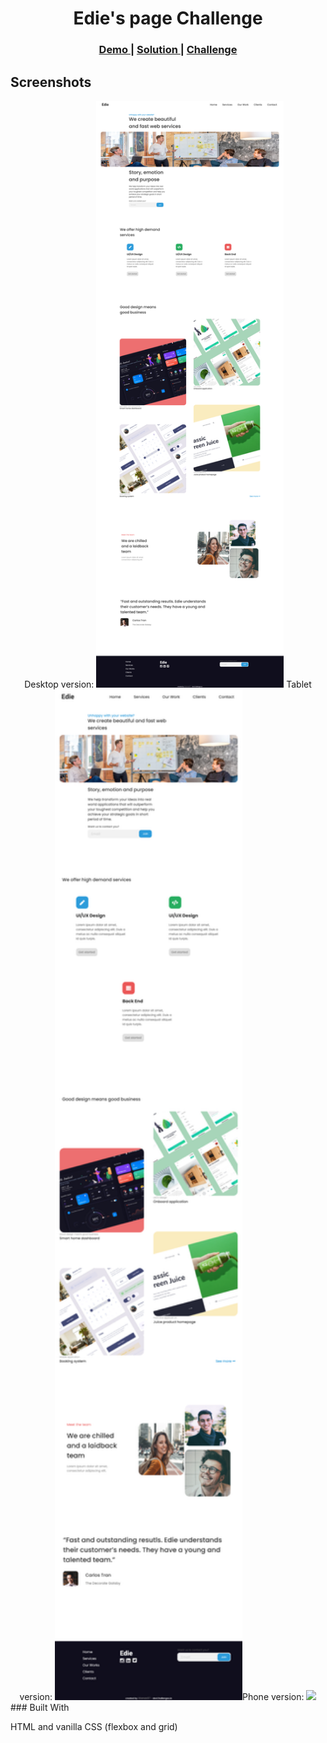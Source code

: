 <h1 align="center">Edie's page Challenge</h1>
<div align="center">
  <h3>
    <a href="https://hardcore-galileo-4c1ae9.netlify.app/">
      Demo
    </a>
    <span> | </span>
    <a href="https://github.com/Atanas97/edie-s-page">
      Solution
    </a>
    <span> | </span>
    <a href="https://devchallenges.io/challenges/xobQBuf8zWWmiYMIAZe0">
      Challenge
    </a>
  </h3>
</div>


## Screenshots

<div align="center">
  Desktop version: <img src="./img/desktop.png" width="300"> Tablet version: <img src="./img/tablet.png" width="300">Phone version: <img src="./img/phone.png" width="300">
  
  
  
  

 </div>
### Built With

<!-- This section should list any major frameworks that you built your project using. Here are a few examples.-->

HTML and vanilla CSS (flexbox and grid)


